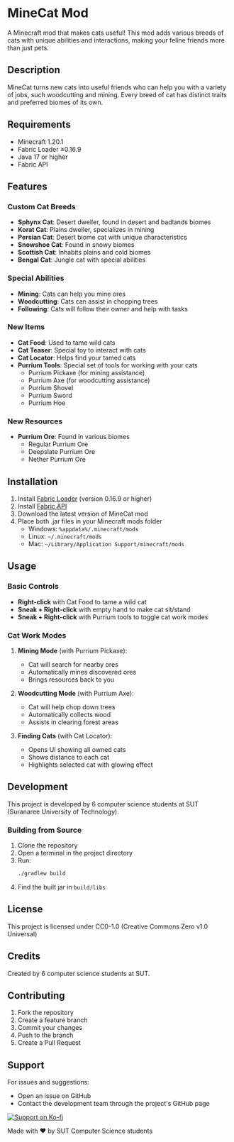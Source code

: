 # MineCat Mod

A Minecraft mod that makes cats useful! This mod adds various breeds of cats with unique abilities and interactions, making your feline friends more than just pets.

## Description

MineCat turns new cats into useful friends who can help you with a variety of jobs, such woodcutting and mining. Every breed of cat has distinct traits and preferred biomes of its own.

## Requirements

- Minecraft 1.20.1
- Fabric Loader ≥0.16.9
- Java 17 or higher
- Fabric API

## Features

### Custom Cat Breeds
- **Sphynx Cat**: Desert dweller, found in desert and badlands biomes
- **Korat Cat**: Plains dweller, specializes in mining
- **Persian Cat**: Desert biome cat with unique characteristics
- **Snowshoe Cat**: Found in snowy biomes
- **Scottish Cat**: Inhabits plains and cold biomes
- **Bengal Cat**: Jungle cat with special abilities

### Special Abilities
- **Mining**: Cats can help you mine ores
- **Woodcutting**: Cats can assist in chopping trees
- **Following**: Cats will follow their owner and help with tasks

### New Items
- **Cat Food**: Used to tame wild cats
- **Cat Teaser**: Special toy to interact with cats
- **Cat Locator**: Helps find your tamed cats
- **Purrium Tools**: Special set of tools for working with your cats
  - Purrium Pickaxe (for mining assistance)
  - Purrium Axe (for woodcutting assistance)
  - Purrium Shovel
  - Purrium Sword
  - Purrium Hoe

### New Resources
- **Purrium Ore**: Found in various biomes
  - Regular Purrium Ore
  - Deepslate Purrium Ore
  - Nether Purrium Ore

## Installation

1. Install [Fabric Loader](https://fabricmc.net/use/) (version 0.16.9 or higher)
2. Install [Fabric API](https://www.curseforge.com/minecraft/mc-mods/fabric-api)
3. Download the latest version of MineCat mod
4. Place both .jar files in your Minecraft mods folder
   - Windows: `%appdata%/.minecraft/mods`
   - Linux: `~/.minecraft/mods`
   - Mac: `~/Library/Application Support/minecraft/mods`

## Usage

### Basic Controls
- **Right-click** with Cat Food to tame a wild cat
- **Sneak + Right-click** with empty hand to make cat sit/stand
- **Sneak + Right-click** with Purrium tools to toggle cat work modes

### Cat Work Modes
1. **Mining Mode** (with Purrium Pickaxe):
   - Cat will search for nearby ores
   - Automatically mines discovered ores
   - Brings resources back to you

2. **Woodcutting Mode** (with Purrium Axe):
   - Cat will help chop down trees
   - Automatically collects wood
   - Assists in clearing forest areas

3. **Finding Cats** (with Cat Locator):
   - Opens UI showing all owned cats
   - Shows distance to each cat
   - Highlights selected cat with glowing effect

## Development

This project is developed by 6 computer science students at SUT (Suranaree University of Technology).

### Building from Source
1. Clone the repository
2. Open a terminal in the project directory
3. Run:
   ```bash
   ./gradlew build
   ```
4. Find the built jar in `build/libs`

## License

This project is licensed under CC0-1.0 (Creative Commons Zero v1.0 Universal)

## Credits

Created by 6 computer science students at SUT.

## Contributing

1. Fork the repository
2. Create a feature branch
3. Commit your changes
4. Push to the branch
5. Create a Pull Request

## Support

For issues and suggestions:
- Open an issue on GitHub
- Contact the development team through the project's GitHub page

[![Support on Ko-fi](https://storage.ko-fi.com/cdn/kofi2.png?v=3)](https://ko-fi.com/coriumcake)

Made with ❤️ by SUT Computer Science students
